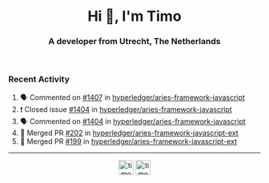 <h1 align="center">Hi 👋, I'm Timo</h1>
<h3 align="center">A developer from Utrecht, The Netherlands</h3>
<br/>
<!-- https://github.com/rahuldkjain/github-profile-readme-generator --!>

<!--  <p align="left"><img src="https://github-readme-stats.vercel.app/api?username=timoglastra&show_icons=true&count_private=true&" alt="timoglastra" /></p> --!>

<!--
Github language stats
<p align="left"><img src="https://github-readme-stats.vercel.app/api/top-langs/?username=timoglastra&layout=compact" alt="timoglastra" /><p>
-->

<!-- Codestats language stats -->
<!-- <p align="left"><img src="https://codestats-readme.vercel.app/api/top-langs/?username=timoglastra&layout=compact&language_count=12" alt="timoglastra" /><p>    --!>
  
<h3>Recent Activity</h3>

<!--START_SECTION:activity-->
1. 🗣 Commented on [#1407](https://github.com/hyperledger/aries-framework-javascript/issues/1407) in [hyperledger/aries-framework-javascript](https://github.com/hyperledger/aries-framework-javascript)
2. ❗️ Closed issue [#1404](https://github.com/hyperledger/aries-framework-javascript/issues/1404) in [hyperledger/aries-framework-javascript](https://github.com/hyperledger/aries-framework-javascript)
3. 🗣 Commented on [#1404](https://github.com/hyperledger/aries-framework-javascript/issues/1404) in [hyperledger/aries-framework-javascript](https://github.com/hyperledger/aries-framework-javascript)
4. 🎉 Merged PR [#202](https://github.com/hyperledger/aries-framework-javascript-ext/pull/202) in [hyperledger/aries-framework-javascript-ext](https://github.com/hyperledger/aries-framework-javascript-ext)
5. 🎉 Merged PR [#199](https://github.com/hyperledger/aries-framework-javascript-ext/pull/199) in [hyperledger/aries-framework-javascript-ext](https://github.com/hyperledger/aries-framework-javascript-ext)
<!--END_SECTION:activity-->

---

<p align="center">
<a href="https://twitter.com/timoglastra" target="blank"><img align="center" src="https://cdn.jsdelivr.net/npm/simple-icons@3.0.1/icons/twitter.svg" alt="timoglastra" height="30" width="30" /></a>
<a href="https://linkedin.com/in/timoglastra" target="blank"><img align="center" src="https://cdn.jsdelivr.net/npm/simple-icons@3.0.1/icons/linkedin.svg" alt="timoglastra" height="30" width="30" /></a>
</p>




